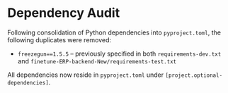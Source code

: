 # Dependency Audit

Following consolidation of Python dependencies into `pyproject.toml`, the following duplicates were removed:

- `freezegun==1.5.5` – previously specified in both `requirements-dev.txt` and `finetune-ERP-backend-New/requirements-test.txt`

All dependencies now reside in `pyproject.toml` under `[project.optional-dependencies]`.
